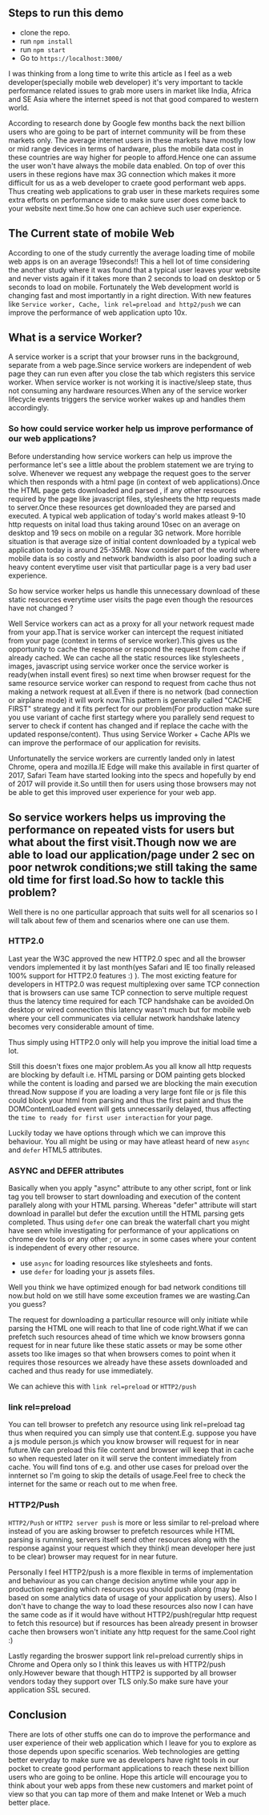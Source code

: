 ## Steps to run this demo

- clone the repo.
- run `npm install`
- run `npm start`
- Go to `https://localhost:3000/`

I was thinking from a long time to write this article as I feel as a web developer(specially mobile web developer) it's very important to tackle performance related issues to grab more users in market like India, Africa and SE Asia where the internet speed is not that good compared to western world.

According to research done by Google few months back the next billion users who are going to be part of internet community will be from these markets only.
The average internet users in these markets have mostly low or mid range devices in terms of hardware, plus the mobile data cost in these countries are way higher for people to afford.Hence one can assume the user won't have always the mobile data enabled.
On top of over this users in these regions have max 3G connection which makes it more difficult for us as a web developer to craete good performant web apps.
Thus creating web applications to grab user in these markets requires some extra efforts on performance side to make sure user does come back to your website next time.So how one can achieve such user experience.

## The Current state of mobile Web

According to one of the study currently the average loading time of mobile web apps is on an average 19seconds!!
This a hell lot of time considering the another study where it was found that a typical user leaves your website and never vists again if it takes more than 2 seconds to load on desktop or 5 seconds to load on mobile.
Fortunately the Web development world is changing fast and most importantly in a right direction.
With new features like `Service worker, Cache, link rel=preload and http2/push` we can improve the performance of web application upto 10x.

## What is a service Worker?

A service worker is a script that your browser runs in the background, separate from a web page.Since service workers are independent of web page they can run even after you close the tab which registers this service worker.
When service worker is not working it is inactive/sleep state, thus not consuming any hardware resources.When any of the service worker lifecycle events triggers the service worker wakes up and handles them accordingly.

### So how could service worker help us improve performance of our web applications?

Before understanding how service workers can help us improve the performance let's see a little about the problem statement we are trying to solve.
Whenever we request any webpage the request goes to the server which then responds with a html page (in context of web applications).Once the HTML page gets downloaded and parsed , if any other resources required by the page like javascript files, stylesheets the http requests made to server.Once these resources get downloaded they are parsed and executed.
A typical web application of today's world makes atleast 9-10 http requests on inital load thus taking around 10sec on an average on desktop and 19 secs on mobile on a regular 3G network.
More horrible situation is that average size of initial content downloaded by a typical web application today is around 25-35MB.
Now consider part of the world where mobile data is so costly and network bandwidth is also poor loading such a heavy content everytime user visit that particullar page is a very bad user experience.

So how service worker helps us handle this unnecessary download of these static resources everytime user visits the page even though the resources have not changed ?

Well Service workers can act as a proxy for all your network request made from your app.That is service worker can intercept the request initiated from your page (context in terms of service worker).This gives us the opportunity to cache the response or respond the request from cache if already cached.
We can cache all the static resources like stylesheets , images, javascript using service worker once the service worker is ready(when install event fires) so next time when browser request for the same resource service worker can respond to request from cache thus not making a network request at all.Even if there is no network (bad connection or airplane mode) it will work now.This pattern is generally called "CACHE FIRST" strategy and it fits perfect for our problem(For production make sure you use variant of cache first startegy where you parallely send request to server to check if content has changed and if replace the cache with the updated response/content).
Thus using Service Worker + Cache APIs we can improve the performace of our application for revisits.

Unfortunatelly the service workers are currently landed only in latest Chrome, opera and mozilla.IE Edge will make this available in first quarter of 2017, Safari Team have started looking into the specs and hopefully by end of 2017 will provide it.So untill then for users using those browsers may not be able to get this improved user experience for your web app.

## So service workers helps us improving the performance on repeated vists for users but what about the first visit.Though now we are able to load our application/page under 2 sec on poor netwrok conditions;we still taking the same old time for first load.So how to tackle this problem?

Well there is no one particullar approach that suits well for all scenarios so I will talk about few of them and scenarios where one can use them.

### HTTP2.0

Last year the W3C approved the new HTTP2.0 spec and all the browser vendors implemented it by last month(yes Safari and IE too finally released 100% support for HTTP2.0 features :) ).
The most exicting feature for developers in HTTP2.0 was request multiplexing over same TCP connection that is browsers can use same TCP connection to serve multiple request thus the latency time required for each TCP handshake can be avoided.On desktop or wired connection this latency wasn't much but for mobile web where your cell communicates via cellular network handshake latency becomes very considerable amount of time.

Thus simply using HTTP2.0 only will help you improve the initial load time a lot.

Still this doesn't fixes one major problem.As you all know all http requests are blocking by default i.e. HTML parsing or DOM painting gets blocked while the content is loading and parsed we are blocking the main execution thread.Now suppose if you are loading a very large font file or js file this could block your html from parsing and thus the first paint and thus the DOMContentLoaded event will gets unnecessarily delayed, thus affecting the `time to ready for first user interaction` for your page.

Luckily today we have options through which we can improve this behaviour.
You all might be using or may have atleast heard of new `async` and `defer` HTML5 attributes.

### ASYNC and DEFER attributes 

Basically when you apply "async" attribute to any other script, font or link tag you tell browser to start downloading and execution of the content parallely along with your HTML parsing.
Whereas "defer" attribute will start download in parallel but defer the excution untill the HTML parsing gets completed.
Thus using `defer` one can break the waterfall chart you might have seen while investigating for performance of your applications on chrome dev tools or any other ; or `async` in some cases where your content is independent of every other resource.

- use `async` for loading resources like stylesheets and fonts.
- use `defer` for loading your js assets files.

Well you think we have optimized enough for bad network conditions till now.but hold on we still have some exceution frames we are wasting.Can you guess?

The request for downloading a particullar resource will only initiate while parsing the HTML one will reach to that line of code right.What if we can prefetch such resources ahead of time which we know browsers gonna request for in near future like these static assets or may be some other assets too like images so that when browsers comes to point when it requires those resources we already have these assets downloaded and cached and thus ready for use immediately.

We can achieve this with `link rel=preload` or `HTTP2/push`

### link rel=preload

You can tell browser to prefetch any resource using link rel=preload tag thus when required you can simply use that content.E.g. suppose you have a js module person.js which you know browser will request for in near future.We can preload this file content and browser will keep that in cache so when requested later on it will serve the content immediately from cache.
You will find tons of e.g. and other use cases for preload over the innternet so I'm going to skip the details of usage.Feel free to check the internet for the same or reach out to me when free.

### HTTP2/Push

`HTTP2/Push` or `HTTP2 server push` is more or less similar to rel-preload where instead of you are asking browser to prefetch resources while HTML parsing is runnning, servers itself send other resources along with the response against your request which they think(i mean developer here just to be clear) browser may request for in near future.

Personally I feel HTTP2/push is a more flexible in terms of implementation and behaviour as you can change decision anytime while your app in production regarding which resources you should push along (may be based on some analytics data of usage of your application by users).
Also I don't have to change the way to load these resources also now I can have the same code as if it would have without HTTP2/push(regular http request to fetch this resource) but if resources has been already present in browser cache then browsers won't initiate any http request for the same.Cool right :)

Lastly regarding the broswer support link rel=preload currently ships in Chrome and Opera only so I think this leaves us with HTTP2/push only.However beware that though HTTP2 is supported by all browser vendors today they support over TLS only.So make sure have your application SSL secured.

## Conclusion
There are lots of other stuffs one can do to improve the performance and user experience of their web application which I leave for you to explore as those depends upon specific scenarios.
Web technologies are getting better everyday to make sure we as developers have right tools in our pocket to create good performant applications to reach these next billion users who are going to be online.
Hope this article will encourage you to think about your web apps from these new customers and market point of view so that you can tap more of them and make Intenet or Web a much better place.   





